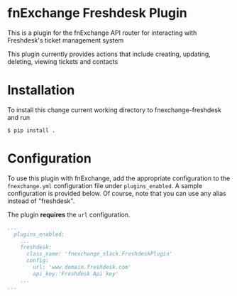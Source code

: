 # fnExchange Freshdesk Plugin
This is a plugin for the fnExchange API router for interacting with Freshdesk's ticket management system

This plugin currently provides actions that include creating, updating, deleting, viewing tickets and contacts

# Installation
To install this change current working directory to fnexchange-freshdesk and run
```
$ pip install .
```

# Configuration
To use this plugin with fnExchange, add the appropriate configuration to the `fnexchange.yml`
configuration file under `plugins_enabled`. A sample configuration is provided below.
Of course, note that you can use any alias instead of "freshdesk".

The plugin **requires** the `url` configuration.

```yaml
...
  plugins_enabled:
    ...
    freshdesk:
      class_name: 'fnexchange_slack.FreshdeskPlugin'
      config:
        url: 'www.domain.freshdesk.com'
        api_key:'Freshdesk Api key'
    ...
...
```
